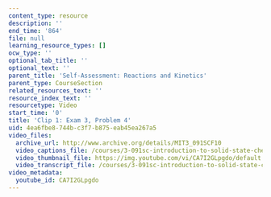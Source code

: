 ```yaml
---
content_type: resource
description: ''
end_time: '864'
file: null
learning_resource_types: []
ocw_type: ''
optional_tab_title: ''
optional_text: ''
parent_title: 'Self-Assessment: Reactions and Kinetics'
parent_type: CourseSection
related_resources_text: ''
resource_index_text: ''
resourcetype: Video
start_time: '0'
title: 'Clip 1: Exam 3, Problem 4'
uid: 4ea6fbe8-744b-c3f7-b875-eab45ea267a5
video_files:
  archive_url: http://www.archive.org/details/MIT3_091SCF10
  video_captions_file: /courses/3-091sc-introduction-to-solid-state-chemistry-fall-2010/48899e16ccc15780806f0e0768b53f7c_CA7I2GLpgdo.vtt
  video_thumbnail_file: https://img.youtube.com/vi/CA7I2GLpgdo/default.jpg
  video_transcript_file: /courses/3-091sc-introduction-to-solid-state-chemistry-fall-2010/9ebeb282d6be265c8e5935fbc0026497_CA7I2GLpgdo.pdf
video_metadata:
  youtube_id: CA7I2GLpgdo
---
```

